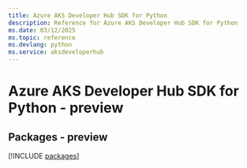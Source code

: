 ```yaml
---
title: Azure AKS Developer Hub SDK for Python
description: Reference for Azure AKS Developer Hub SDK for Python
ms.date: 03/12/2025
ms.topic: reference
ms.devlang: python
ms.service: aksdeveloperhub
---
```

# Azure AKS Developer Hub SDK for Python - preview
## Packages - preview
[!INCLUDE [packages](aks-developer-hub-index.md)]